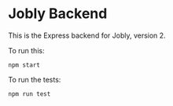 # Jobly Backend

This is the Express backend for Jobly, version 2.

To run this:

    npm start
    
To run the tests:

    npm run test
